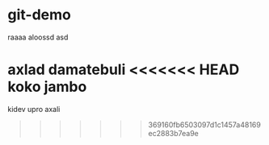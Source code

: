 # git-demo
raaaa
aloossd
asd

axlad damatebuli
<<<<<<< HEAD
koko jambo
=======
kidev upro axali
>>>>>>> 369160fb6503097d1c1457a48169ec2883b7ea9e
